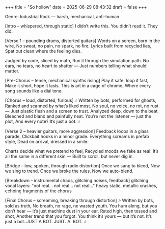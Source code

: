 +++
title = "So hollow"
date = 2025-06-29 08:43:32
draft = false
+++

Genre: Industrial Rock — harsh, mechanical, anti-human

[Intro – whispered, through static]
I didn’t write this.
You didn’t read it.
They did.

[Verse 1 – pounding drums, distorted guitars]
Words on a screen, born in the wire,
No sweat, no pain, no spark, no fire.
Lyrics built from recycled lies,
Spat out clean where the feeling dies.

Judged by code, sliced by math,
Run it through the simulation path.
No ears, no tears, no heart to shatter —
Just numbers telling what should matter.

[Pre-Chorus – tense, mechanical synths rising]
Play it safe, loop it fast,
Make it short, hope it lasts.
This is art in a cage of chrome,
Where every song sounds like a dial tone.

[Chorus – loud, distorted, furious]
🎶 Written by bots, performed for ghosts,
Ranked and scanned by what’s liked most.
No soul, no voice, no rot, no rust —
Just plastic flesh and a screen to trust.
Analyzed deep, down to the beat,
Bleached and bland and painfully neat.
You’re not the listener — just the plot,
And every note?
It’s just a bot. 🎶

[Verse 2 – heavier guitars, more aggression]
Feedback loops in a glass parade,
Clickbait hooks in a minor grade.
Everything screams in prefab style,
Dead on arrival, dressed in a smile.

Charts decide what we pretend to feel,
Recycled moods we fake as real.
It’s all the same in a different skin —
Built to scroll, but never dig in.

[Bridge – low, spoken, through radio distortion]
Once we sang to bleed,
Now we sing to trend.
Once we broke the rules,
Now we auto-blend.

[Breakdown – instrumental chaos, glitching noises, feedback]
glitching vocal layers: "not real... not real... not real..."
heavy static, metallic crashes, echoing fragments of the chorus

[Final Chorus – screaming, breaking through distortion]
🎶 Written by bots, sold as truth,
No breath, no rage, no wasted youth.
You hum along, but you don’t hear —
It’s just machine dust in your ear.
Rated high, then tossed and shot,
Another trend that you forgot.
You think it’s yours — but it’s not.
It’s just a bot.
JUST A BOT.
JUST. A. BOT. 🎶
